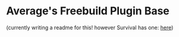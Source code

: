 # Average's Freebuild Plugin Base

(currently writing a readme for this! however Survival has one: [here](https://github.com/RenderBr/AverageTerrariaMain/tree/Survival))
